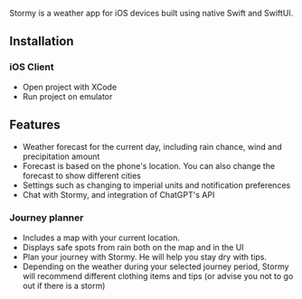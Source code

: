 Stormy is a weather app for iOS devices built using native Swift and SwiftUI.

## Installation
### iOS Client
- Open project with XCode
- Run project on emulator

## Features
- Weather forecast for the current day, including rain chance, wind and precipitation amount
- Forecast is based on the phone's location. You can also change the forecast to show different cities
- Settings such as changing to imperial units and notification preferences
- Chat with Stormy, and integration of ChatGPT's API

### Journey planner
- Includes a map with your current location.
- Displays safe spots from rain both on the map and in the UI
- Plan your journey with Stormy. He will help you stay dry with tips.
- Depending on the weather during your selected journey period, Stormy will recommend different clothing items and tips (or advise you not to go out if there is a storm)



